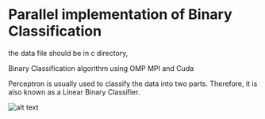 # Parallel implementation of Binary Classification

the data file should be in c directory,

Binary Classification algorithm using  OMP MPI and Cuda

Perceptron is usually used to classify the data into two parts.
Therefore, it is also known as a Linear Binary Classifier.

![alt text](https://miro.medium.com/max/788/1*xsR57_PO8U7PB_ItLslLmA.png)
